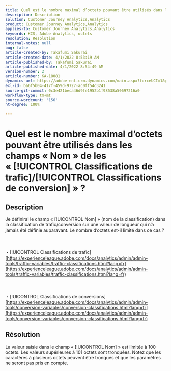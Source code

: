 ```yaml
---
title: Quel est le nombre maximal d’octets pouvant être utilisés dans les champs « Nom » de la « Classification de trafic/conversion » ?
description: Description
solution: Customer Journey Analytics,Analytics
product: Customer Journey Analytics,Analytics
applies-to: Customer Journey Analytics,Analytics
keywords: KCS, Adobe Analytics, octets
resolution: Resolution
internal-notes: null
bug: false
article-created-by: Takafumi Sakurai
article-created-date: 4/1/2022 8:53:19 AM
article-published-by: Takafumi Sakurai
article-published-date: 4/1/2022 8:54:49 AM
version-number: 2
article-number: KA-18081
dynamics-url: https://adobe-ent.crm.dynamics.com/main.aspx?forceUCI=1&pagetype=entityrecord&etn=knowledgearticle&id=7471762b-99b1-ec11-9840-0022480bd126
exl-id: ba6f5b04-417f-459d-9727-ac0ff54d3241
source-git-commit: 0c3e421beca46d9fe1952b1f98538a50697216a0
workflow-type: tm+mt
source-wordcount: '156'
ht-degree: 100%

---
```


# Quel est le nombre maximal d’octets pouvant être utilisés dans les champs « Nom » de les « [!UICONTROL Classifications de trafic]/[!UICONTROL Classifications de conversion] » ?

## Description

Je définirai le champ « [!UICONTROL Nom] » (nom de la classification) dans la classification de trafic/conversion sur une valeur de longueur qui n’a jamais été définie auparavant. Le nombre d’octets est-il limité dans ce cas ?<br><br> <br><br>・[!UICONTROL Classifications de trafic]
[https://experienceleague.adobe.com/docs/analytics/admin/admin-tools/traffic-variables/traffic-classifications.html?lang=fr](https://experienceleague.adobe.com/docs/analytics/admin/admin-tools/traffic-variables/traffic-classifications.html?lang=fr)<br><br> <br><br>・[!UICONTROL Classifications de conversions]
[https://experienceleague.adobe.com/docs/analytics/admin/admin-tools/conversion-variables/conversion-classifications.html?lang=fr](https://experienceleague.adobe.com/docs/analytics/admin/admin-tools/conversion-variables/conversion-classifications.html?lang=fr)

## Résolution


La valeur saisie dans le champ « [!UICONTROL Nom] » est limitée à 100 octets. Les valeurs supérieures à 101 octets sont tronquées. Notez que les caractères à plusieurs octets peuvent être tronqués et que les paramètres ne seront pas pris en compte.
